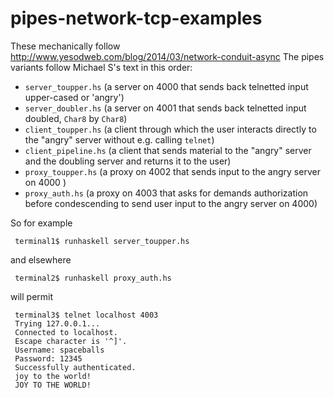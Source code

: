 pipes-network-tcp-examples
==========================

These mechanically follow http://www.yesodweb.com/blog/2014/03/network-conduit-async 
The pipes variants follow Michael S's text in this order:

- `server_toupper.hs` (a server on 4000 that sends back telnetted input 
    upper-cased or 'angry')
- `server_doubler.hs` (a server on 4001 that sends back telnetted input 
    doubled, `Char8` by `Char8`)
- `client_toupper.hs` (a client through which the user interacts 
     directly to the "angry" server without e.g. calling `telnet`)
- `client_pipeline.hs` (a client that sends material to the "angry" 
    server and the doubling server and returns it to the user)
- `proxy_toupper.hs` (a proxy on 4002 that sends input to the angry server on 4000 )
- `proxy_auth.hs` (a proxy on 4003 that asks for demands authorization before
    condescending to send user input to the angry server on 4000)


So for example

     terminal1$ runhaskell server_toupper.hs

and elsewhere

     terminal2$ runhaskell proxy_auth.hs

will permit 

     terminal3$ telnet localhost 4003
     Trying 127.0.0.1...
     Connected to localhost.
     Escape character is '^]'.
     Username: spaceballs
     Password: 12345
     Successfully authenticated.
     joy to the world!
     JOY TO THE WORLD!